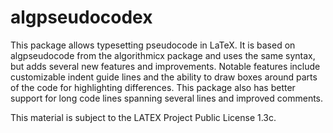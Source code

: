 # algpseudocodex
This package allows typesetting pseudocode in LaTeX. It is based on algpseudocode from the algorithmicx package and uses the same syntax, but adds several new features and improvements. Notable features include customizable indent guide lines and the ability to draw boxes around parts of the code for highlighting differences. This package also has better support for long code lines spanning several lines and improved comments.

This material is subject to the LATEX Project Public License 1.3c.
